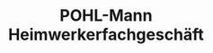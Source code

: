 ---
title: "POHL-Mann Heimwerkerfachgeschäft"
url: /neu-isenburg/pohl-mann-heimwerkerfachgeschaeft/
shop: Eisenwaren
---